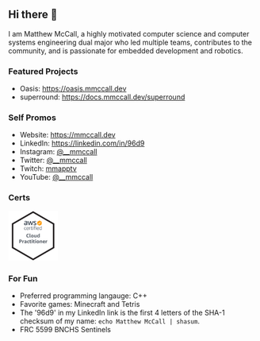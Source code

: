 ## Hi there 👋
I am Matthew McCall, a highly motivated computer science and computer systems engineering dual major who led multiple teams, contributes to the community, and is passionate for embedded development and robotics.

### Featured Projects
- Oasis: https://oasis.mmccall.dev
- superround: https://docs.mmccall.dev/superround

### Self Promos
- Website: https://mmccall.dev
- LinkedIn: https://linkedin.com/in/96d9
- Instagram: [@__mmccall](https://instagram.com/__mmccall)
- Twitter: [@__mmccall](https://twitter.com/__mccall)
- Twitch: [mmapptv](https://twitch.tv/mmapptv)
- YouTube: [@__mmccall](https://www.youtube.com/@__mmccall)

### Certs
[<img src="aws-certified-cloud-practitioner.png" width="100" height="100">](https://www.credly.com/badges/c769cb75-d5af-47f5-9d23-a86875acbdf0/public_url)

### For Fun 
- Preferred programming langauge: C++
- Favorite games: Minecraft and Tetris
- The '96d9' in my LinkedIn link is the first 4 letters of the SHA-1 checksum of my name: `echo Matthew McCall | shasum`.
- FRC 5599 BNCHS Sentinels
